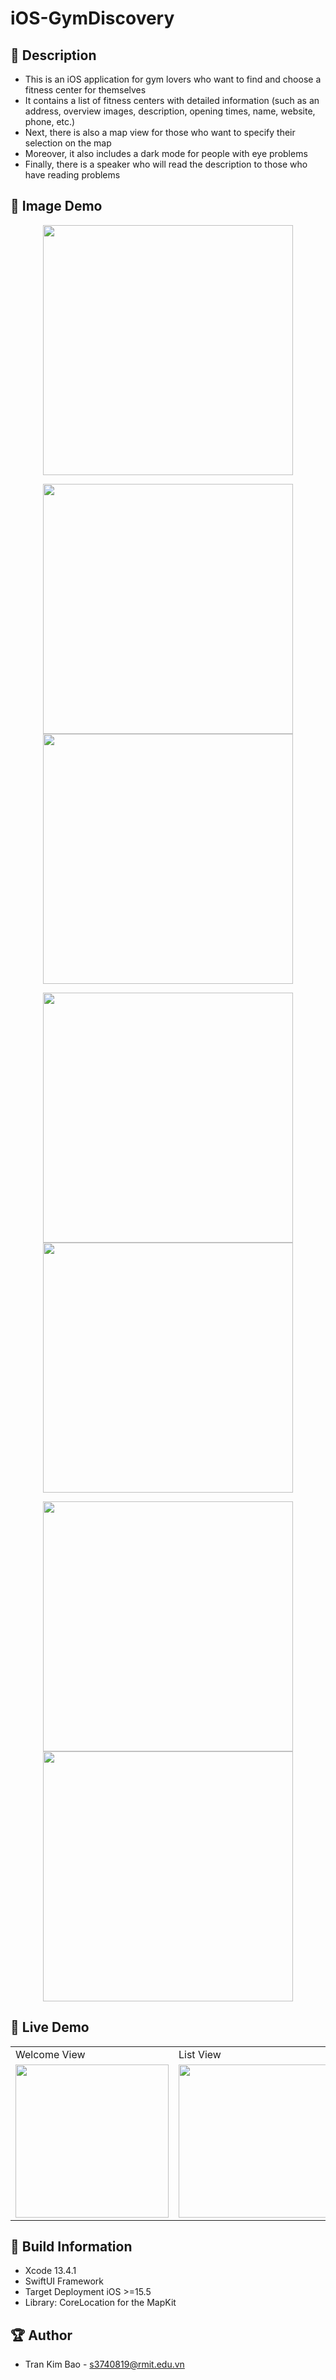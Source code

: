 # iOS-GymDiscovery

## 📖 Description

- This is an iOS application for gym lovers who want to find and choose a fitness center for themselves
- It contains a list of fitness centers with detailed information (such as an address, overview images, description, opening times, name, website, phone, etc.)
- Next, there is also a map view for those who want to specify their selection on the map
- Moreover, it also includes a dark mode for people with eye problems
- Finally, there is a speaker who will read the description to those who have reading problems

## 🔮 Image Demo
<p align="center">
  <img src="./GymDiscovery/GymDiscovery/Preview Content/WelcomeView.png" width="400">
</p>

<p align="center">
  <img src="./GymDiscovery/GymDiscovery/Preview Content/ListView.png" width="400">
  <img src="./GymDiscovery/GymDiscovery/Preview Content/SearchView.png" width="400">
</p>

<p align="center">
  <img src="./GymDiscovery/GymDiscovery/Preview Content/DetailView.png" width="400">
  <img src="./GymDiscovery/GymDiscovery/Preview Content/DetailView2.png" width="400">
</p>

<p align="center">
  <img src="./GymDiscovery/GymDiscovery/Preview Content/DetailView3.png" width="400">
  <img src="./GymDiscovery/GymDiscovery/Preview Content/DetailView4.png" width="400">
</p>

## 🔮 Live Demo
<table>
  <tr>
     <td>Welcome View</td>
     <td>List View</td>
     <td>Detail View</td>
     <td>Detail View With DarkMode</td>
  </tr>
  <tr>
    <td><img src="./GymDiscovery/GymDiscovery/Preview Content/welcome.gif?raw=true" width="245"></td>
    <td><img src="./GymDiscovery/GymDiscovery/Preview Content/list.gif?raw=true" width="245"></td>
    <td><img src="./GymDiscovery/GymDiscovery/Preview Content/detail.gif?raw=true" width="245"></td>
    <td><img src="./GymDiscovery/GymDiscovery/Preview Content/darkmode.gif?raw=true" width="245"></td>
   </tr>
 </table>

## 🔧 Build Information
- Xcode 13.4.1
- SwiftUI Framework
- Target Deployment iOS >=15.5
- Library: CoreLocation for the MapKit

## 🏆 Author
- Tran Kim Bao - s3740819@rmit.edu.vn
